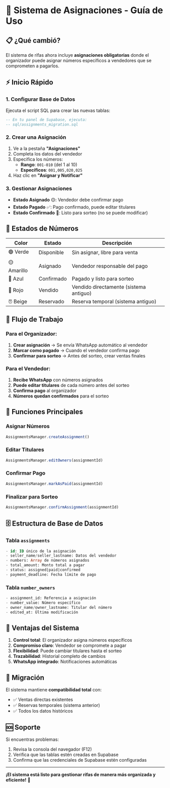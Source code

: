 # 🎯 Sistema de Asignaciones - Guía de Uso

## 📋 ¿Qué cambió?

El sistema de rifas ahora incluye **asignaciones obligatorias** donde el organizador puede asignar números específicos a vendedores que se comprometen a pagarlos.

## ⚡ Inicio Rápido

### 1. Configurar Base de Datos
Ejecuta el script SQL para crear las nuevas tablas:
```sql
-- En tu panel de Supabase, ejecuta:
-- sql/assignments_migration.sql
```

### 2. Crear una Asignación
1. Ve a la pestaña **"Asignaciones"**
2. Completa los datos del vendedor
3. Especifica los números:
   - **Rango**: `001-010` (del 1 al 10)
   - **Específicos**: `001,005,020,025`
4. Haz clic en **"Asignar y Notificar"**

### 3. Gestionar Asignaciones
- **Estado Asignado** 🟡: Vendedor debe confirmar pago
- **Estado Pagado** ✅: Pago confirmado, puede editar titulares
- **Estado Confirmado** 🎯: Listo para sorteo (no se puede modificar)

## 🎨 Estados de Números

| Color | Estado | Descripción |
|-------|--------|-------------|
| 🟢 Verde | Disponible | Sin asignar, libre para venta |
| 🟡 Amarillo | Asignado | Vendedor responsable del pago |
| 🔵 Azul | Confirmado | Pagado y listo para sorteo |
| 🔴 Rojo | Vendido | Vendido directamente (sistema antiguo) |
| ⏰ Beige | Reservado | Reserva temporal (sistema antiguo) |

## 📱 Flujo de Trabajo

### Para el Organizador:
1. **Crear asignación** → Se envía WhatsApp automático al vendedor
2. **Marcar como pagado** → Cuando el vendedor confirma pago
3. **Confirmar para sorteo** → Antes del sorteo, crear ventas finales

### Para el Vendedor:
1. **Recibe WhatsApp** con números asignados
2. **Puede editar titulares** de cada número antes del sorteo
3. **Confirma pago** al organizador
4. **Números quedan confirmados** para el sorteo

## 🔧 Funciones Principales

### Asignar Números
```javascript
AssignmentsManager.createAssignment()
```

### Editar Titulares
```javascript
AssignmentsManager.editOwners(assignmentId)
```

### Confirmar Pago
```javascript
AssignmentsManager.markAsPaid(assignmentId)
```

### Finalizar para Sorteo
```javascript
AssignmentsManager.confirmAssignment(assignmentId)
```

## 🗄️ Estructura de Base de Datos

### Tabla `assignments`
```sql
- id: ID único de la asignación
- seller_name/seller_lastname: Datos del vendedor
- numbers: Array de números asignados
- total_amount: Monto total a pagar
- status: assigned|paid|confirmed
- payment_deadline: Fecha límite de pago
```

### Tabla `number_owners`
```sql
- assignment_id: Referencia a asignación
- number_value: Número específico
- owner_name/owner_lastname: Titular del número
- edited_at: Última modificación
```

## 🚀 Ventajas del Sistema

1. **Control total**: El organizador asigna números específicos
2. **Compromiso claro**: Vendedor se compromete a pagar
3. **Flexibilidad**: Puede cambiar titulares hasta el sorteo
4. **Trazabilidad**: Historial completo de cambios
5. **WhatsApp integrado**: Notificaciones automáticas

## 🔄 Migración

El sistema mantiene **compatibilidad total** con:
- ✅ Ventas directas existentes
- ✅ Reservas temporales (sistema anterior)
- ✅ Todos los datos históricos

## 🆘 Soporte

Si encuentras problemas:
1. Revisa la consola del navegador (F12)
2. Verifica que las tablas estén creadas en Supabase
3. Confirma que las credenciales de Supabase estén configuradas

---
**¡El sistema está listo para gestionar rifas de manera más organizada y eficiente!** 🎉
